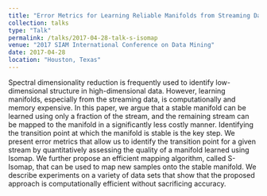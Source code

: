 ```yaml
---
title: "Error Metrics for Learning Reliable Manifolds from Streaming Data"
collection: talks
type: "Talk"
permalink: /talks/2017-04-28-talk-s-isomap
venue: "2017 SIAM International Conference on Data Mining"
date: 2017-04-28
location: "Houston, Texas"
---
```


Spectral dimensionality reduction is frequently used to identify low-dimensional structure in high-dimensional data. However, learning manifolds, especially from the streaming data, is computationally and memory expensive. In this paper, we argue that a stable manifold can be learned using only a fraction of the stream, and the remaining stream can be mapped to the manifold in a significantly less costly manner. Identifying the transition point at which the manifold is stable is the key step. We present error metrics that allow us to identify the transition point for a given stream by quantitatively assessing the quality of a manifold learned using Isomap. We further propose an efficient mapping algorithm, called S-Isomap, that can be used to map new samples onto the stable manifold. We describe experiments on a variety of data sets that show that the proposed approach is computationally efficient without sacrificing accuracy.